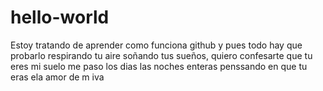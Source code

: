 # hello-world
Estoy tratando de aprender como funciona github y pues todo hay que probarlo
respirando tu aire soñando tus sueños, quiero confesarte que tu eres mi suelo me paso los dias las noches enteras penssando en que tu eras ela amor de m iva
